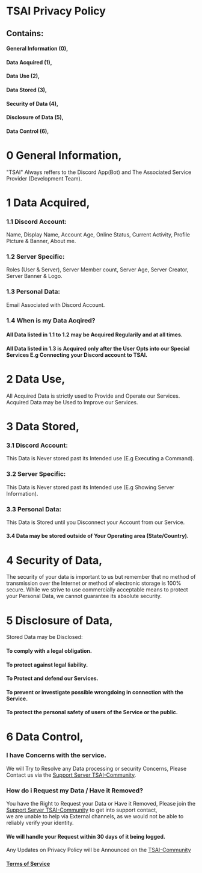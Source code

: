 # TSAI Privacy Policy

## Contains:
#### General Information (0),
#### Data Acquired (1),
#### Data Use (2),
#### Data Stored (3),
#### Security of Data (4),
#### Disclosure of Data (5),
#### Data Control (6), 

# 0 General Information,
"TSAI" Always reffers to the Discord App(Bot) and The Associated Service Provider (Development Team).

# 1 Data Acquired,
### 1.1 Discord Account: 
Name, Display Name, Account Age, Online Status, Current Activity, Profile Picture & Banner, About me.
### 1.2 Server Specific: 
Roles (User & Server), Server Member count, Server Age, Server Creator, Server Banner & Logo.
### 1.3 Personal Data: 
Email Associated with Discord Account.
### 1.4 When is my Data Acqired? 
#### All Data listed in 1.1 to 1.2 may be Acquired Regularily and at all times.
#### All Data listed in 1.3 is Acquired only after the User Opts into our Special Services E.g Connecting your Discord account to TSAI.

# 2 Data Use,
All Acquired Data is strictly used to Provide and Operate our Services.
Acquired Data may be Used to Improve our Services.

# 3 Data Stored,
### 3.1 Discord Account: 
This Data is Never stored past its Intended use (E.g Executing a Command).
### 3.2 Server Specific: 
This Data is Never stored past its Intended use (E.g Showing Server Information).
### 3.3 Personal Data: 
This Data is Stored until you Disconnect your Account from our Service.
#### 3.4 Data may be stored outside of Your Operating area (State/Country).

# 4 Security of Data, 
The security of your data is important to us but remember that no method of transmission over the Internet or method of electronic storage is 100% secure. 
While we strive to use commercially acceptable means to protect your Personal Data, we cannot guarantee its absolute security.

# 5 Disclosure of Data,
Stored Data may be Disclosed:
#### To comply with a legal obligation.
#### To protect against legal liability.
#### To Protect and defend our Services.
#### To prevent or investigate possible wrongdoing in connection with the Service.
#### To protect the personal safety of users of the Service or the public.

# 6 Data Control,
### I have Concerns with the service.
We will Try to Resolve any Data processing or security Concerns, Please Contact us via the [Support Server TSAI-Community](https://discord.gg/GsDXseZpxf).
### How do i Request my Data / Have it Removed?
You have the Right to Request your Data or Have it Removed, Please join the [Support Server TSAI-Community](https://discord.gg/GsDXseZpxf) to get into support contact,  
we are unable to help via External channels, as we would not be able to reliably verify your identity.
#### We will handle your Request within 30 days of it being logged.

Any Updates on Privacy Policy will be Announced on the [TSAI-Community](https://discord.gg/GsDXseZpxf)
#### [Terms of Service](https://github.com/EmptyN/TSRESOUCES/blob/main/Terms%20of%20Service.md)

